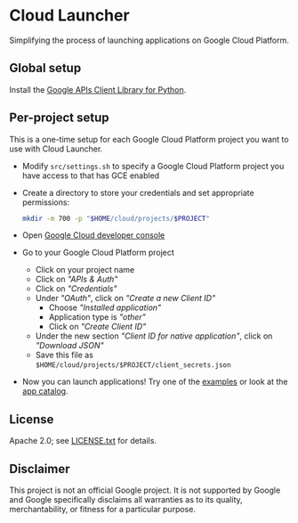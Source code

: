 Cloud Launcher
==============

Simplifying the process of launching applications on Google Cloud Platform.

Global setup
------------

Install the [Google APIs Client Library for Python](https://developers.google.com/api-client-library/python/).

Per-project setup
-----------------

This is a one-time setup for each Google Cloud Platform project you want to use
with Cloud Launcher.

* Modify `src/settings.sh` to specify a Google Cloud Platform project you
  have access to that has GCE enabled

* Create a directory to store your credentials and set appropriate permissions:

  ```bash
  mkdir -m 700 -p "$HOME/cloud/projects/$PROJECT"
  ```

* Open [Google Cloud developer console](https://cloud.google.com/console)

* Go to your Google Cloud Platform project

  * Click on your project name
  * Click on _"APIs & Auth"_
  * Click on _"Credentials"_
  * Under _"OAuth"_, click on _"Create a new Client ID"_
    * Choose _"Installed application"_
    * Application type is _"other"_
    * Click on _"Create Client ID"_
  * Under the new section _"Client ID for native application"_, click on
    _"Download JSON"_
  * Save this file as `$HOME/cloud/projects/$PROJECT/client_secrets.json`

* Now you can launch applications! Try one of the [examples](examples/README.md)
  or look at the [app catalog](apps/README.md).

License
-------

Apache 2.0; see [LICENSE.txt](LICENSE.txt) for details.

Disclaimer
----------

This project is not an official Google project. It is not supported by Google
and Google specifically disclaims all warranties as to its quality,
merchantability, or fitness for a particular purpose.
